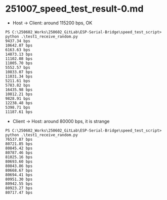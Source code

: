 # 251007_speed_test_result-0.md
- Host -> Client: around 115200 bps, OK
```
PS C:\250602_Works\250602_GitLab\ESP-Serial-Bridge\speed_test_script> python .\test1_receive_random.py
9437.34 bps
10642.07 bps
6163.63 bps
14873.13 bps
11102.08 bps
11005.70 bps
5552.57 bps
10833.07 bps
11031.34 bps
5211.61 bps
5783.82 bps
16435.98 bps
10812.21 bps
9828.91 bps
12238.48 bps
5398.71 bps
11187.61 bps
```
- Client -> Host: around 80000 bps, it is strange
```
PS C:\250602_Works\250602_GitLab\ESP-Serial-Bridge\speed_test_script> python .\test1_receive_random.py
76537.87 bps
80721.85 bps
80845.42 bps
80787.46 bps
81025.16 bps
80693.60 bps
80843.86 bps
80668.67 bps
80694.41 bps
80951.30 bps
80942.55 bps
80923.27 bps
80717.47 bps
```
